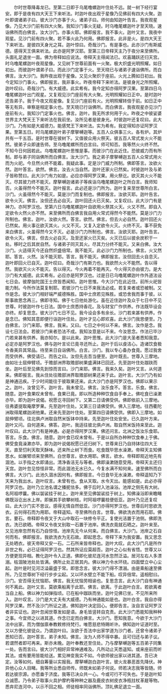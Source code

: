 <!-- { "loadSidebar": true } -->
　　尔时世尊降毒龙已。至第二日即于乌尾噜螺迦叶住处不远。就一树下经行宴安。即于是夜有四大天王下来听法。时迦叶夜出观于星像乃见佛前有四大火聚。迦叶即谓诸弟子曰。彼大沙门亦事于火。诸弟子曰。师何由知迦叶告言。我夜观星像。乃见大沙门前有四大火聚。我知沙门事火无疑。时乌噜尾螺迦叶才至天晓。速诣佛所而白佛言。汝大沙门。亦事火耶。佛即报言。我不事火。迦叶又言。我夜中观星。见沙门前有四火聚。若不事火此乃何用。佛即报言。此非是火。是四大天王下来听法。是彼四天身光之耳。迦叶惊曰。奇哉沙门。有是事也。此亦沙门有斯威德。感得天王俱来听法。此亦是阿罗汉耶。至第三日帝释天主乃于夜分来至佛所。头面礼足退坐一面。佛为帝释如应说法。帝释天主得闻法已。欢喜踊跃还归天宫。时乌噜尾螺迦叶夜观星像。又见树下世尊前面有一火聚。极大炽盛光明照耀。如日初出。而彼迦叶谓弟子曰。而此沙门定事于火。至天晓已与诸弟子速诣佛所。而白佛言。汝大沙门。我昨夜出观于星像。又见火聚炽于座前。火光上腾如日初出。我今定知沙门事火。佛即报言。我非事火。昨夜帝释下来听法。是彼身光之所照耀。迦叶叹曰。奇哉沙门。有大威德。此实希有。我今定知亦得阿罗汉果。至第四日乌噜尾螺迦叶出门观星。又复观见沙门座前有大火聚。光明照耀如日正中。是时迦叶还告弟子。我于今夜又观星像。复见沙门座前有火。光明照耀转倍于前。如日正中等无有异。审察是相定事火也。至天晓已行诣佛所。而白佛言。我夜观星亦见沙门座前有火。我知沙门定事火也。佛言。迦叶。我无所求何用于火。昨夜之中彼娑婆世界主大梵天王下来听法在我前坐。汝所见者是彼身光。时彼迦叶还复叹曰。此大沙门。乃有如是大威德力。能感梵王下来听法。实为希有。我定得知亦证阿罗汉果。至第五日。时乌尾螺迦叶弟子摩拏嚩迦等。五百人众俱事三火。各有炉。其炉共有一千五百。是时世尊在彼树下。又值彼众用火祭天。彼五百人常式发火火不能然。彼弟子众即速告师。至乌噜尾螺所而白言曰。师可知否。我等然火火终不然。不知今日何因若此。乌噜尾螺迦叶思惟是事。而彼沙门在此近住。恐彼威力而有所制。即与弟子同诣佛所而白佛言。汝大沙门。我之弟子摩拏嚩迦五百人众常式用火而为火祀。今旦然火终不能着。我疑此事。定是沙门威力所制。佛即答言。汝欲火然。迦叶答言。欲然。佛言。汝去火当自然。迦叶还家火已然矣。时彼迦叶及与弟子皆称赞曰。此大沙门有力如是。必应亦得阿罗汉果。用火祭讫。欲灭其火火不能灭。尽其彼力终不能灭。摩拏嚩迦诸弟子等疾诣乌噜尾螺迦叶之所白言。我师知否。火虽得然今不能灭。迦叶报言。此必还是沙门所为。迦叶复来至世尊所白言。沙门。火虽得然今不能灭。莫是沙门而复制也。佛即报言。汝欲灭耶。迦叶告言。欲令火灭。佛言。汝但还去必自灭。迦叶回还火已灭矣。又复叹曰。此大沙门有是神力。亦阿罗汉也。至第六日乌噜尾螺迦叶自欲用火祭其火天。火又不然。即自入定欲令火然火亦不然。来至佛所而白佛言我自用火常式得然今不能然。莫是沙门力所制也。佛言。迦叶。汝欲火然。答言。欲然。佛言。但去火必自然。迦叶回还火已然矣。用火事讫欲灭其火。火又不灭。又复入定欲令火灭。火终不灭。事不获免来白佛言。火虽得然今又不灭。必是沙门力所制也。佛言。汝欲灭耶。迦叶告言。欲令火灭。佛言。但去火必自灭。及至还家火已灭矣。火灭已后以彼余炭积于一处。移时之后其炭自然。与诸弟子同灭其火。尽其力分终不能灭。又来白佛。汝大沙门。火适得灭今还自然炽盛倍常。我不能灭。此必沙门力所制也。佛言。火又然耶。答言。火然。汝不能灭耶。答言。我不能灭。佛即报言。汝但回去火自息灭。迦叶即回火已自灭。迦叶叹曰。奇哉沙门有斯力也。我欲然火火不能然。告以得然。我欲灭火火不能灭。告以得灭。今火再着不能再灭。今火得灭亦由彼力。是大沙门有大威德。此实希有。必应亦是阿罗汉也。过是日已乌噜尾螺迦叶作外道法设七日会。彼摩伽陀国王士庶皆悉闻知。迦叶思惟。今大沙门在此近住。前所火祀皆能力制。今所作法莫复制耶。若彼沙门七日不来我法必成。若复来者或恐被制。又作是念。彼大沙门相好端严威德殊胜。国中士庶若见殊胜。或恐舍我而事于彼。以斯事故思念再三。佛即寻知。佛于七日他处游化。虽在近住迦叶及众于七日中不见世尊。时彼迦叶作七日法。国中士庶悉持香花。及与财宝广作供养。作法既毕设会亦终。却复思念。彼大沙门七日不见。我今设会多有余长。沙门若来甚有供养。作是念已。佛知其意即便行诣迦叶住处。迦叶才见心即欢喜。此大沙门我思便至。乃白佛言。沙门来耶。佛言。我来。又曰。七日之中何以不来。佛言。汝作是念。我设七日法会。若彼沙门来者恐法不成。我知汝意是以不来。今汝思念。作法已毕沙门若来甚有供养。我亦知尔。是以此来。迦叶思惟。此大沙门是大圣者悉知我意。必定亦是阿罗汉也。佛与迦叶言论已竟寻还所止。迦叶于后以虔洁心。造诸饮食极令香美异其常品。待至来日自诣佛所。白言。沙门。我以专心备办食竟。愿过我舍而受供养。佛受请已。而告之曰。汝但先去吾当便至。迦叶既去。世尊入三摩地。由如壮士屈伸臂顷。于赡部洲界取赡部树果盛满钵已回还。先至迦叶住处跏趺而坐。迦叶后至见佛先到惊而言曰。沙门来耶。佛言。我来久矣。迦叶又言。从何道来。佛即报言。我从住处往赡部洲界取赡部树果还来于此。迦叶言。大沙门乃有如是神通迅疾。于少时间能往于彼取果还来。此大沙门亦是阿罗汉也。佛即以果示之。迦叶。汝曾见不。迦叶言。我未曾见。佛言。汝乐食不。答言。乐食。佛言。随意。迦叶食果叹未曾有。食果已竟。即以所造种种饮食自手奉上。佛吃食已澡漱亦毕。即为迦叶说偈。祝愿讫寻回树下。又第二日请佛受供。佛即依前入三摩地。往弗婆提取庵摩罗果。先至迦叶住处。又第三日请佛受供。佛入三摩地。往西衢陀洲取得尾螺迦闭他果。还来先至迦叶住处。至第四日请佛受供。佛即入三摩地。如屈伸臂顷。往北俱卢洲取自然米饭钵中持来。先至迦叶住处安坐。已久迦叶方来。迦叶又问。自何道来。佛答。迦叶。我适往彼北俱卢洲。取自然米饭持来至此。迦叶叹曰。此大沙门有是神通。必是亦得阿罗汉果。佛还问言。北洲之饭汝乐食耶。答言。乐食。佛言。随意。迦叶食已叹未曾有。于是以自所办种种饮食奉上于佛。佛受食竟澡漱亦毕。即为迦叶说偈祝愿已还归树下。世尊来日乃自持钵往四大王天。直至忉利天取天酥味。还来所止树下而食。吃食既毕思水澡漱。帝释天主知佛思水。如展臂顷来至佛所。白世尊言。欲水用耶。佛言。欲水。帝释即观近地先有涸池。以手指之水即涌出。清净香洁无与等者。佛即澡漱随意受用。帝释天主还归天宫。迦叶忽见惊怪非常。而此涸池无水已久。今复水满不知何来。速至佛所而白佛言。大沙门。此池久涸水因何有。佛即报言。今日食毕无水澡漱。帝释遥知乃下天来为我出水。迦叶叹言。未曾有也。食从天取。水令天出。能感如是。此必亦得阿罗汉也。迦叶乃立池名谓之播抳佉多。佛于后时入池澡浴。池岸之侧先有大树。名阿祖啰曩。佛以袈裟挂于树上。迦叶来至见佛袈裟挂于树上。知佛澡浴即来瞻睹佛既浴讫出水上岸。即展其手欲攀树枝。时阿祖啰曩枝便低亚。迦叶乃见还复叹曰。此大沙门实不思议。感得无情自然低亚。沙门亦得阿罗汉也。世尊后时思欲洗衣。云何得石而为用耶。帝释遥知。寻至佛所白言。世尊。佛欲洗衣而用石耶。佛言。要石。帝释即令夜叉于大山中取石一块修令平正。复使光洁置于池侧。佛即洗衣。洗已欲晒。帝释又令夜叉别取一石置于池岸。佛洗衣竟就石晒之。迦叶来至。又见池岸忽然有石乃自惊怪。池岸先无今从何来。而白佛言。大沙门。池岸之石自何而有。佛即报言。我欲洗衣为无石故。即起思念。帝释下来为我安置。我又思念无处晒衣。彼天帝释又安一石。二石所来皆帝释也。迦叶大叹。此大沙门凡是所作非世之有。必已证得阿罗汉也。然其所证应莫超吾。迦叶之心似有省悟。世尊又以方便更现异相。教化迦叶令入正道。佛即化彼尼连河水忽然泛溢。居河左右人多漂溺。枯涸陂池处处皆满。佛所止处正居其内。佛以神力令水环绕。四面壁立中心尘起。迦叶是时见河泛溢最盛于常。即思念言。彼大沙门得不漂溺。由是乘船速至佛所。乃见世尊树下经行步步尘起。又以环水壁立不能下船。叹异倍常。遥相慰曰。沙门。安否得无忧恼耶。佛言。我无忧恼劳相谕也。复思念言。此大沙门自有神通何不离此。迦叶又言。莫欲乘船离于此耶。佛言。欲离。于此迦叶白言。若欲离者当自上船。佛以神力如弹指顷。已在船中跏趺而坐。迦叶见佛已坐。不见所来所入。迦叶叹言。沙门是大丈夫有大威德。乃有神通能如是也。迦叶白言。我自亦得阿罗汉果。然不及沙门所证之道。佛知迦叶决定回心。便即告言。汝自言证阿罗汉者非实证也。迦叶忽闻世尊发如是语。身毛皆竖转自克责。此大沙门悉能知我种种之事。今宜师之以进其道。作念已定而白佛言。大沙门。愿知我意。今欲于大沙门法中出家。而为僧伽禀奉教敕修持梵行。唯愿慈悲特赐听许。佛知迦叶证道时至。又以方便化彼徒众。乃谓迦叶曰。汝欲于吾法中出家学道为沙门者。还曾令诸弟子悉知已否。迦叶答言。弟子未知。佛言。汝为人师不得卒暴。且可归还与弟子议。若谓然者即可再来。斯亦未晚。迦叶奉教还至住处。乃与摩拏嚩迦等五百弟子同集一处。告而言曰。彼大沙门相好异常神通难及。凡所动止天悉遥知。或来座前而听其法。或有要用皆能给送。累见神变我实不如。今欲师彼出家以进其道。吾已决定。汝等如何。细自筹量以实报我。摩拏嚩迦白迦叶言。彼火龙暴恶首先降伏。神异他心众人目睹。我等所业悉自师传。师既未如弟子何说。师若决志我等皆随。师若达彼宗源。亦愿垂于济度。我等已决众共一心。今或可行不可失也。于是迦叶知众诚愿。乃令弟子取事火具护摩杓等种种之器及鹿皮衣树皮衣净瓶拄杖革屣等物。悉弃尼连河中。以示不回之相。师徒相率同诣佛所。顶礼佛足退立一面。
